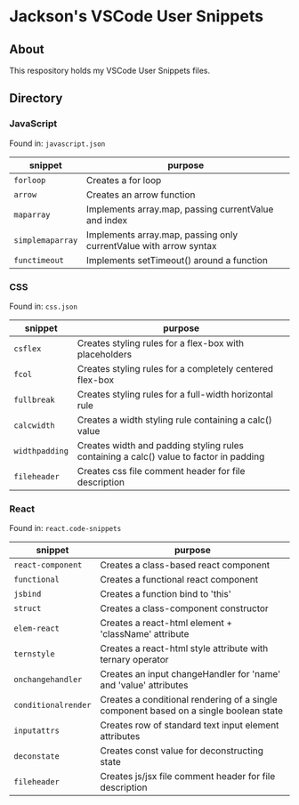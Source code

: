 # Jackson's VSCode User Snippets

## About

This respository holds my VSCode User Snippets files.

## Directory

### JavaScript

Found in: `javascript.json`

| snippet          | purpose                                                           |
| ---------------- | ----------------------------------------------------------------- |
| `forloop`        | Creates a for loop                                                |
| `arrow`          | Creates an arrow function                                         |
| `maparray`       | Implements array.map, passing currentValue and index              |
| `simplemaparray` | Implements array.map, passing only currentValue with arrow syntax |
| `functimeout`    | Implements setTimeout() around a function                         |

### CSS

Found in: `css.json`

| snippet        | purpose                                                                                |
| -------------- | -------------------------------------------------------------------------------------- |
| `csflex`       | Creates styling rules for a flex-box with placeholders                                 |
| `fcol`         | Creates styling rules for a completely centered flex-box                               |
| `fullbreak`    | Creates styling rules for a full-width horizontal rule                                 |
| `calcwidth`    | Creates a width styling rule containing a calc() value                                 |
| `widthpadding` | Creates width and padding styling rules containing a calc() value to factor in padding |
| `fileheader`   | Creates css file comment header for file description                                   |

### React

Found in: `react.code-snippets`

| snippet             | purpose                                                                               |
| ------------------- | ------------------------------------------------------------------------------------- |
| `react-component`   | Creates a class-based react component                                                 |
| `functional`        | Creates a functional react component                                                  |
| `jsbind`            | Creates a function bind to 'this'                                                     |
| `struct`            | Creates a class-component constructor                                                 |
| `elem-react`        | Creates a react-html element + 'className' attribute                                  |
| `ternstyle`         | Creates a react-html style attribute with ternary operator                            |
| `onchangehandler`   | Creates an input changeHandler for 'name' and 'value' attributes                      |
| `conditionalrender` | Creates a conditional rendering of a single component based on a single boolean state |
| `inputattrs`        | Creates row of standard text input element attributes                                 |
| `deconstate`        | Creates const value for deconstructing state                                          |
| `fileheader`        | Creates js/jsx file comment header for file description                               |
